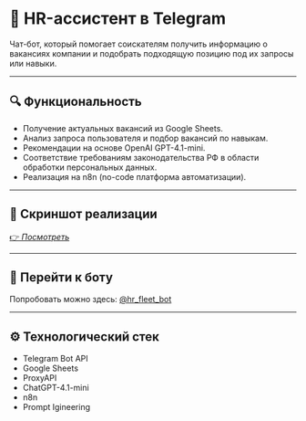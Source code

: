 # 🤖 HR-ассистент в Telegram  

Чат-бот, который помогает соискателям получить информацию о вакансиях компании и подобрать подходящую позицию под их запросы или навыки.  

---

## 🔍 Функциональность
- Получение актуальных вакансий из Google Sheets.  
- Анализ запроса пользователя и подбор вакансий по навыкам.  
- Рекомендации на основе OpenAI GPT-4.1-mini.  
- Соответствие требованиям законодательства РФ в области обработки персональных данных.  
- Реализация на n8n (no-code платформа автоматизации).  

---

## 📸 Скриншот реализации
[👉 _Посмотреть_](https://github.com/annutte/HR-assistant-fleetservice/blob/main/img/n8n-hr.jpg)  

---

## 🚀 Перейти к боту
Попробовать можно здесь: [@hr_fleet_bot](https://t.me/hr_fleet_bot)  

---

## ⚙️ Технологический стек
- Telegram Bot API  
- Google Sheets  
- ProxyAPI
- ChatGPT-4.1-mini  
- n8n  
- Prompt Igineering
  
